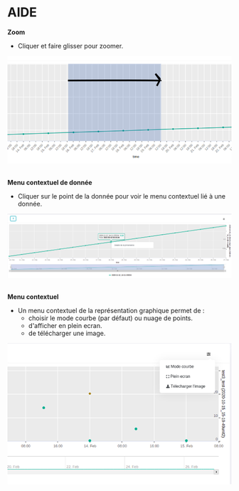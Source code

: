 # AIDE

**Zoom** 
- Cliquer et faire glisser pour zoomer.

<img src="./clickdrag.png" class="img-fluid" width="600" >

 <br/>
 <br/>
 
**Menu contextuel de donnée** 
- Cliquer sur le point de la donnée pour voir le menu contextuel lié à une donnée.

<img src="./clickdata.png" class="img-fluid" width="800" >

 <br/>
 <br/>


**Menu contextuel** 
- Un menu contextuel de la représentation graphique permet de : 
     - choisir le mode courbe (par défaut) ou nuage de points.
     - d'afficher en plein ecran.
     - de télécharger une image. 

<img src="./contextFrench.png" class="img-fluid" width="800" >